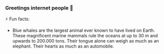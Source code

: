 ### Greetings internet people 👋

⚡ Fun facts: 
- Blue whales are the largest animal ever known to have lived on Earth.
  These magnificent marine mammals rule the oceans at up to 30 m and
  upwards to 200.000 tons. Their tongue alone can weigh as much as an
  elephant. Their hearts as much as an automobile.
